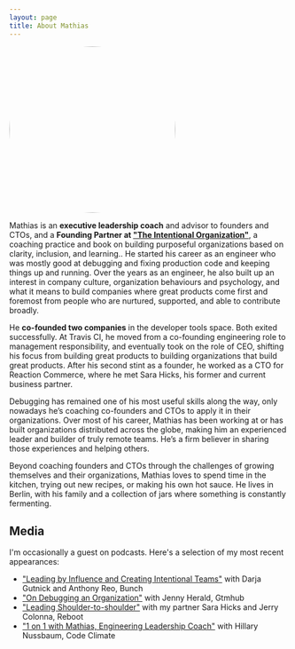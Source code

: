 ```yaml
---
layout: page
title: About Mathias
---
```

<img src="https://intentionalorganization.com/img/4a7e5de4-400.jpeg" class="align-right" style="border-radius: 50%;" width="300" alt="">

Mathias is an **executive leadership coach** and advisor to founders and CTOs, and a **Founding Partner at ["The Intentional Organization"](https://intentionalorganization.com)**, a coaching practice and book on building purposeful organizations based on clarity, inclusion, and learning.. He started his career as an engineer who was mostly good at debugging and fixing production code and keeping things up and running. Over the years as an engineer, he also built up an interest in company culture, organization behaviours and psychology, and what it means to build companies where great products come first and foremost from people who are nurtured, supported, and able to contribute broadly.

He **co-founded two companies** in the developer tools space. Both exited successfully. At Travis CI, he moved from a co-founding engineering role to management responsibility, and eventually took on the role of CEO, shifting his focus from building great products to building organizations that build great products. After his second stint as a founder, he worked as a CTO for Reaction Commerce, where he met Sara Hicks, his former and current business partner.

Debugging has remained one of his most useful skills along the way, only nowadays he’s coaching co-founders and CTOs to apply it in their organizations. Over most of his career, Mathias has been working at or has built organizations distributed across the globe, making him an experienced leader and builder of truly remote teams. He’s a firm believer in sharing those experiences and helping others.

Beyond coaching founders and CTOs through the challenges of growing themselves and their organizations, Mathias loves to spend time in the kitchen, trying out new recipes, or making his own hot sauce. He lives in Berlin, with his family and a collection of jars where something is constantly fermenting.

## Media

I'm occasionally a guest on podcasts. Here's a selection of my most recent appearances:

* ["Leading by Influence and Creating Intentional Teams"](https://open.spotify.com/episode/1QEVaaROBhv51Nlmy2lexd?si=22acba6fea68491d) with Darja Gutnick and Anthony Reo, Bunch
* ["On Debugging an Organization"](https://www.stitcher.com/show/dreams-with-deadlines/episode/on-debugging-an-organization-78146891) with Jenny Herald, Gtmhub
* ["Leading Shoulder-to-shoulder"](https://www.reboot.io/episode/108-leading-shoulder-to-shoulder-with-sara-hicks-and-mathias-meyer/) with my partner Sara Hicks and Jerry Colonna, Reboot
* ["1 on 1 with Mathias, Engineering Leadership Coach"](https://codeclimate.com/blog/1-on-1-with-mathias-meyer-engineering-coach) with Hillary Nussbaum, Code Climate
